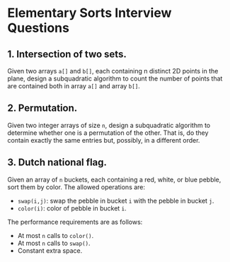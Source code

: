 # Elementary Sorts Interview Questions

## 1. Intersection of two sets.
Given two arrays `a[]` and `b[]`, each containing n distinct 2D points in the plane, design a subquadratic algorithm to count the number of points that are contained both in array `a[]` and array `b[]`.

## 2. Permutation.
Given two integer arrays of size `n`, design a subquadratic algorithm to determine whether one is a permutation of the other. That is, do they contain exactly the same entries but, possibly, in a different order.

## 3. Dutch national flag.
Given an array of `n` buckets, each containing a red, white, or blue pebble, sort them by color. The allowed operations are:

* `swap(i,j)`: swap the pebble in bucket `i` with the pebble in bucket `j`.
* `color(i)`: color of pebble in bucket `i`.

The performance requirements are as follows:

* At most `n` calls to `color()`.
* At most `n` calls to `swap()`.
* Constant extra space.
